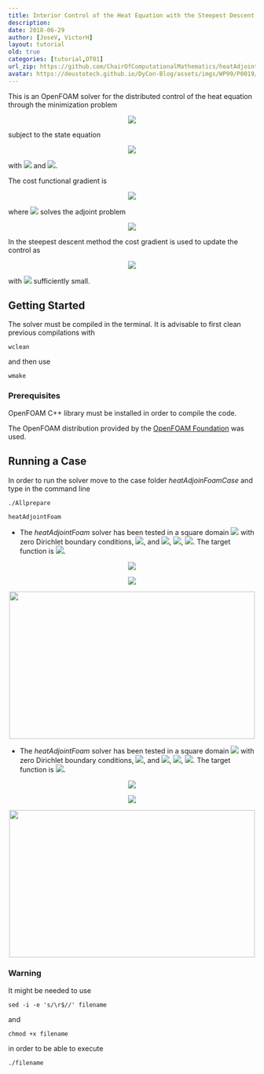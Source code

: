 ```yaml
---
title: Interior Control of the Heat Equation with the Steepest Descent Method and OpenFOAM
description: 
date: 2018-06-29
author: [JoseV, VictorH]
layout: tutorial
old: true
categories: [tutorial,OT01]
url_zip: https://github.com/ChairOfComputationalMathematics/heatAdjointFoam/archive/master.zip
avatar: https://deustotech.github.io/DyCon-Blog/assets/imgs/WP99/P0019/avatar.png
---
```


This is an OpenFOAM solver for the distributed control of the heat equation through the minimization problem

<p align="center">
  <img src="https://latex.codecogs.com/gif.latex?%5Cbegin%7Balign*%7D%20%5Cmin_%7Bu%20%5Cin%20L%5E2%20%5Cleft%28%20%5COmega%20%5Ctimes%20%5Cleft%28%200%20%2C%20T%20%5Cright%29%20%5Cright%29%7D%20%5Cmathcal%7BJ%7D%20%5Cleft%28%20u%20%2C%20y%20%5Cleft%28%20u%20%5Cright%29%20%5Cright%29%20%3D%20%26%20%5Cmin_%7Bu%20%5Cin%20L%5E2%20%5Cleft%28%20%5COmega%20%5Ctimes%20%5Cleft%28%200%20%2C%20T%20%5Cright%29%20%5Cright%29%7D%20%5Cfrac%7B%5Cbeta_1%7D%7B2%7D%20%5Cint_0%5ET%20%5Cint_%7B%5COmega%7D%20u%5E2%20%5Cmathrm%7Bd%7D%20%5COmega%20%5C%2C%20%5Cmathrm%7Bd%7Dt%20&plus;%20%5Cfrac%7B%5Cbeta_2%7D%7B2%7D%5Cint_0%5ET%20%5Cint_%7B%5COmega%7D%20%5Cleft%28%20y%20-%20y_d%20%5Cright%29%5E2%20%5Cmathrm%7Bd%7D%20%5COmega%20%5C%2C%20%5Cmathrm%7Bd%7Dt%20&plus;%20%5Cfrac%7B%5Cbeta_3%7D%7B2%7D%20%5Cint_%7B%5COmega%7D%20%5Cleft%28%20y%5Cleft%28%20%5Ccdot%2C%20T%20%5Cright%29%20-%20Y_d%20%5Cright%29%5E2%20%5Cmathrm%7Bd%7D%20%5COmega%2C%20%5Cquad%20%5Cbeta_1%2C%20%5C%20%5Cbeta_2%2C%20%5C%20%5Cbeta_3%20%5Cin%20%5Cmathbb%7BR%7D%5E&plus;%2C%20%5Cend%7Balign*%7D">
</p>

subject to the state equation

<p align="center">
    <img src="https://latex.codecogs.com/gif.latex?%5Cbegin%7Bcases%7D%20%5Cpartial_t%20y%20-%20%5CDelta%20y%20%3D%20f%20&plus;%20u%20%26%20%5Ctext%7Bin%20%7D%20Q%20%3D%20%5COmega%20%5Ctimes%20%5Cleft%28%200%2C%20T%20%5Cright%29%2C%5C%5C%20y%20%3D%20y_D%20%26%20%5Ctext%7Bon%20%7D%20%5CSigma_D%20%3D%20%5CGamma_D%20%5Ctimes%20%5Cleft%28%200%2C%20T%20%5Cright%29%2C%5C%5C%20%5Cdisplaystyle%20%5Cfrac%7B%5Cpartial%20y%7D%7B%5Cpartial%20n%7D%20%3D%20y_N%20%26%20%5Ctext%7Bon%20%7D%20%5CSigma_N%20%3D%20%5CGamma_N%20%5Ctimes%20%5Cleft%28%200%2C%20T%20%5Cright%29%2C%5C%5C%20y%20%5Cleft%28%20%5Ccdot%2C%200%20%5Cright%29%20%3D%20y_0%20%26%20%5Ctext%7Bin%20%7D%20%5COmega%2C%20%5Cend%7Bcases%7D">
</p>

with <img src="https://latex.codecogs.com/gif.latex?%5CGamma%20%3D%20%5CGamma_D%20%5Ccup%20%5CGamma_N"> and <img src ="https://latex.codecogs.com/gif.latex?%5CGamma_D%20%5Ccap%20%5CGamma_N%3D%20%5Cemptyset">.

The cost functional gradient is

<p align="center">
    <img src="https://latex.codecogs.com/gif.latex?%5Cmathcal%7BJ%7D%5E%5Cprime%20%5Cleft%28%20u%20%5Cright%29%20%3D%20%5Cvarphi%20&plus;%20%5Cbeta_1%20u%2C">
</p>

where <img src="https://latex.codecogs.com/gif.latex?%5Cvarphi"> solves the adjoint problem

<p align="center">
    <img src="https://latex.codecogs.com/gif.latex?%5Cbegin%7Bcases%7D%20-%5Cpartial_t%20%5Cvarphi%20-%20%5CDelta%20%5Cvarphi%20%3D%20%5Cbeta_2%20%5Cleft%28%20y%20-%20y_d%20%5Cright%29%2C%20%26%20%5Ctext%7Bin%20%7D%20Q%2C%20%5C%5C%20%5Cvarphi%5Cleft%28%20%5Ccdot%2C%20T%20%5Cright%29%20%3D%20%5Cbeta_3%20%5Cleft%28%20y%20%5Cleft%28%20%5Ccdot%2C%20T%20%5Cright%29%20-%20Y_d%20%5Cright%29%2C%20%26%20%5Ctext%7Bin%20%7D%20%5COmega%2C%20%5C%5C%20%5Cvarphi%20%3D%200%2C%20%26%20%5Ctext%7Bon%20%7D%20%5CSigma_D%2C%20%5C%5C%20%5Cdisplaystyle%20%5Cfrac%7B%5Cpartial%20%5Cvarphi%7D%7B%5Cpartial%20n%7D%20%3D%200%2C%20%26%20%5Ctext%7Bon%20%7D%20%5CSigma_N.%20%5Cend%7Bcases%7D">
</p>

In the steepest descent method the cost gradient is used to update the control as

<p align="center">
    <img src="https://latex.codecogs.com/gif.latex?u%5E%7B%5Cleft%28%20n%20&plus;%201%20%5Cright%29%7D%20%3D%20u%5E%7B%5Cleft%28%20n%20%5Cright%29%7D%20-%20%5Cepsilon%20%5Cmathcal%7BJ%7D%5E%5Cprime%20%5Cleft%28%20u%5E%7B%5Cleft%28%20n%20%5Cright%29%7D%20%5Cright%29%2C%20%5Cquad%20%5Cepsilon%20%5Cin%20%5Cmathbb%7BR%7D%5E&plus;%2C">
</p>

with <img src="https://latex.codecogs.com/gif.latex?%5Cepsilon"> sufficiently small.

## Getting Started

The solver must be compiled in the terminal. It is advisable to first clean previous compilations with

```
wclean
```

and then use

```
wmake
```

### Prerequisites

OpenFOAM C++ library must be installed in order to compile the code.

The OpenFOAM distribution provided by the [OpenFOAM Foundation](https://openfoam.org/) was used.

## Running a Case

In order to run the solver move to the case folder _heatAdjoinFoamCase_ and type in the command line

```
./Allprepare

heatAdjointFoam
```

* The _heatAdjointFoam_ solver has been tested in a square domain <img src="https://latex.codecogs.com/gif.latex?%5B0%2C%201%5D%20%5Ctimes%20%5B0%2C%201%5D"> with zero Dirichlet boundary conditions, <img src="https://latex.codecogs.com/gif.latex?%5Cepsilon%3D100">, and <img src="https://latex.codecogs.com/gif.latex?%5Cbeta_1%20%3D%2010%5E%7B-3%7D%2C10%5E%7B-4%7D%2C10%5E%7B-5%7D%2C10%5E%7B-6%7D">, <img src="https://latex.codecogs.com/gif.latex?%5Cbeta_2%20%3D%201">, <img src="https://latex.codecogs.com/gif.latex?%5Cbeta_3%20%3D%200">. The target function is <img src="https://latex.codecogs.com/gif.latex?y_d%20%3D%20xy%20%5Csin%20%5Cleft%28%20%5Cpi%20x%20%5Cright%29%20%5Csin%20%5Cleft%28%20%5Cpi%20y%20%5Cright%29">.

<p align="center">
  <img src="https://github.com/ChairOfComputationalMathematics/heatAdjointFoam/blob/master/heatAdjointFoamCase/J_b2_1_b3_0.png?raw=true">
</p>

<p align="center">
   <img src="https://github.com/ChairOfComputationalMathematics/heatAdjointFoam/blob/master/heatAdjointFoamCase/Jy_b2_1_b3_0.png?raw=true">
</p>

<p align="center">
   <img src="https://github.com/ChairOfComputationalMathematics/heatAdjointFoam/blob/master/heatAdjointFoamCase/anim_y_b6.gif?raw=true" width="500" height="300">
</p>

* The _heatAdjointFoam_ solver has been tested in a square domain <img src="https://latex.codecogs.com/gif.latex?%5B0%2C%201%5D%20%5Ctimes%20%5B0%2C%201%5D"> with zero Dirichlet boundary conditions, <img src="https://latex.codecogs.com/gif.latex?%5Cepsilon%3D10">, and <img src="https://latex.codecogs.com/gif.latex?%5Cbeta_1%20%3D%2010%5E%7B-3%7D%2C10%5E%7B-4%7D%2C10%5E%7B-5%7D%2C10%5E%7B-6%7D">, <img src="https://latex.codecogs.com/gif.latex?%5Cbeta_2%20%3D%200">, <img src="https://latex.codecogs.com/gif.latex?%5Cbeta_3%20%3D%201">. The target function is <img src="https://latex.codecogs.com/gif.latex?Y_d%20%3D%20xy%20%5Csin%20%5Cleft%28%20%5Cpi%20x%20%5Cright%29%20%5Csin%20%5Cleft%28%20%5Cpi%20y%20%5Cright%29">.

<p align="center">
   <img src="https://github.com/ChairOfComputationalMathematics/heatAdjointFoam/blob/master/heatAdjointFoamCase/J_b2_0_b3_1.png?raw=true">
</p>

<p align="center">
   <img src="https://github.com/ChairOfComputationalMathematics/heatAdjointFoam/blob/master/heatAdjointFoamCase/Jy_b2_0_b3_1.png?raw=true">
</p>

<p align="center">
   <img src="https://github.com/ChairOfComputationalMathematics/heatAdjointFoam/blob/master/heatAdjointFoamCase/anim_Y_b6.gif?raw=true" width="500" height="300">
</p>

### Warning

It might be needed to use

```
sed -i -e 's/\r$//' filename
```

and

```
chmod +x filename
```

in order to be able to execute

```
./filename
```
